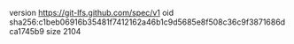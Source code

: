 version https://git-lfs.github.com/spec/v1
oid sha256:c1beb06916b35481f7412162a46b1c9d5685e8f508c36c9f3871686dca1745b9
size 2104

